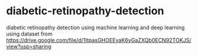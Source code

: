 # diabetic-retinopathy-detection
diabetic retinopathy detection using machine learning and deep learning  
using dataset from https://drive.google.com/file/d/1ItpasGHOEEyaK6vGaZXQb0ECN92TOKJS/view?usp=sharing
